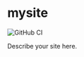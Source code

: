 # mysite

![GitHub CI](https://github.com/iamtheblackunicorn/acid-themes/actions/workflows/main.yml/badge.svg)

Describe your site here.
